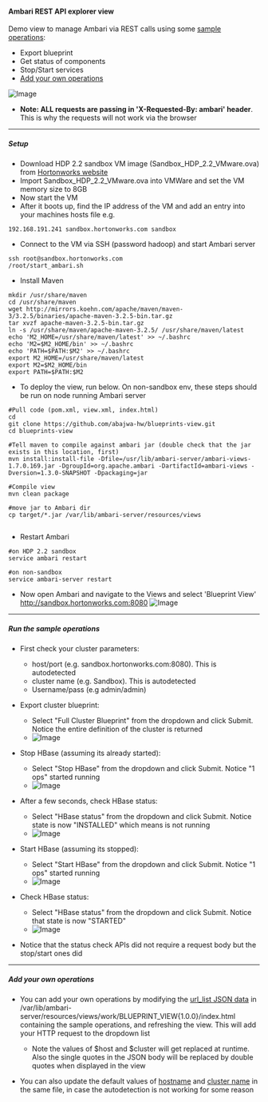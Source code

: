 #### Ambari REST API explorer view
Demo view to manage Ambari via REST calls using some [sample operations](https://github.com/abajwa-hw/blueprints-view#run-the-sample-operations):
- Export blueprint
- Get status of components
- Stop/Start services
- [Add your own operations](https://github.com/abajwa-hw/blueprints-view#add-your-own-operations)

![Image](../master/screenshots/updatedUI.png?raw=true)
- **Note: ALL requests are passing in 'X-Requested-By: ambari' header**.  This is why the requests will not work via the browser 	 
-----------------
		
##### Setup

- Download HDP 2.2 sandbox VM image (Sandbox_HDP_2.2_VMware.ova) from [Hortonworks website](http://hortonworks.com/products/hortonworks-sandbox/)
- Import Sandbox_HDP_2.2_VMware.ova into VMWare and set the VM memory size to 8GB
- Now start the VM
- After it boots up, find the IP address of the VM and add an entry into your machines hosts file e.g.
```
192.168.191.241 sandbox.hortonworks.com sandbox    
```
- Connect to the VM via SSH (password hadoop) and start Ambari server
```
ssh root@sandbox.hortonworks.com
/root/start_ambari.sh
```

- Install Maven
```
mkdir /usr/share/maven
cd /usr/share/maven
wget http://mirrors.koehn.com/apache/maven/maven-3/3.2.5/binaries/apache-maven-3.2.5-bin.tar.gz
tar xvzf apache-maven-3.2.5-bin.tar.gz
ln -s /usr/share/maven/apache-maven-3.2.5/ /usr/share/maven/latest
echo 'M2_HOME=/usr/share/maven/latest' >> ~/.bashrc
echo 'M2=$M2_HOME/bin' >> ~/.bashrc
echo 'PATH=$PATH:$M2' >> ~/.bashrc
export M2_HOME=/usr/share/maven/latest
export M2=$M2_HOME/bin
export PATH=$PATH:$M2
```

- To deploy the view, run below. On non-sandbox env, these steps should be run on node running Ambari server
```
#Pull code (pom.xml, view.xml, index.html)
cd
git clone https://github.com/abajwa-hw/blueprints-view.git
cd blueprints-view

#Tell maven to compile against ambari jar (double check that the jar exists in this location, first)
mvn install:install-file -Dfile=/usr/lib/ambari-server/ambari-views-1.7.0.169.jar -DgroupId=org.apache.ambari -DartifactId=ambari-views -Dversion=1.3.0-SNAPSHOT -Dpackaging=jar

#Compile view
mvn clean package

#move jar to Ambari dir
cp target/*.jar /var/lib/ambari-server/resources/views
   
```
- Restart Ambari
```
#on HDP 2.2 sandbox
service ambari restart

#on non-sandbox
service ambari-server restart
```

- Now open Ambari and navigate to the Views and select 'Blueprint View'
http://sandbox.hortonworks.com:8080
![Image](../master/screenshots/blueprint-view.png?raw=true)

---------------------

##### Run the sample operations

- First check your cluster parameters:
  - host/port (e.g. sandbox.hortonworks.com:8080). This is autodetected
  - cluster name (e.g. Sandbox). This is autodetected
  - Username/pass (e.g admin/admin)

- Export cluster blueprint:
  - Select "Full Cluster Blueprint" from the dropdown and click Submit. Notice the entire definition of the cluster is returned
  - ![Image](../master/screenshots/export-BP.png?raw=true)
    
- Stop HBase (assuming its already started):
  - Select "Stop HBase" from the dropdown and click Submit. Notice "1 ops" started running
  - ![Image](../master/screenshots/stop-Hbase.png?raw=true)

- After a few seconds, check HBase status:
  - Select "HBase status" from the dropdown and click Submit. Notice state is now "INSTALLED" which means is not running
  - ![Image](../master/screenshots/status-Hbase.png?raw=true)
  
- Start HBase (assuming its stopped):
  - Select "Start HBase" from the dropdown and click Submit. Notice "1 ops" started running
  - ![Image](../master/screenshots/start-Hbase.png?raw=true)

- Check HBase status:
  - Select "HBase status" from the dropdown and click Submit. Notice that state is now "STARTED"
  - ![Image](../master/screenshots/status-Hbase-started.png?raw=true)

- Notice that the status check APIs did not require a request body but the stop/start ones did


---------------------

##### Add your own operations

- You can add your own operations by modifying the [url_list JSON data](https://github.com/abajwa-hw/blueprints-view/blob/master/src/main/resources/index.html#L7) in /var/lib/ambari-server/resources/views/work/BLUEPRINT_VIEW{1.0.0}/index.html containing the sample operations, and refreshing the view. This will add your HTTP request to the dropdown list
  - Note the values of $host and $cluster will get replaced at runtime. Also the single quotes in the JSON body will be replaced by double quotes when displayed in the view

- You can also update the default values of [hostname](https://github.com/abajwa-hw/blueprints-view/blob/master/src/main/resources/index.html#L106) and [cluster name](https://github.com/abajwa-hw/blueprints-view/blob/master/src/main/resources/index.html#L112) in the same file, in case the autodetection is not working for some reason


